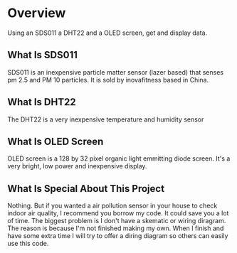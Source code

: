 # Overview
Using an SDS011 a DHT22 and a OLED screen, get and display data.

## What Is SDS011
SDS011 is an inexpensive particle matter sensor (lazer based) that senses pm 2.5 and PM 10 particles. It is sold by inovafitness based in China.

## What Is DHT22
The DHT22 is a very inexpensive temperature and humidity sensor

## What Is OLED Screen
OLED screen is a 128 by 32 pixel organic light emmitting diode screen. It's a very bright, low power and inexpensive display.

## What Is Special About This Project
Nothing. But if you wanted a air pollution sensor in your house to check indoor air quality, I recommend you borrow my code. It could save you a lot of time. The biggest problem is I don't have a skematic or wiring diragram. The reason is because I'm not finished making my own. When I finish and have some extra time I will try to offer a diring diagram so others can easily use this code.
